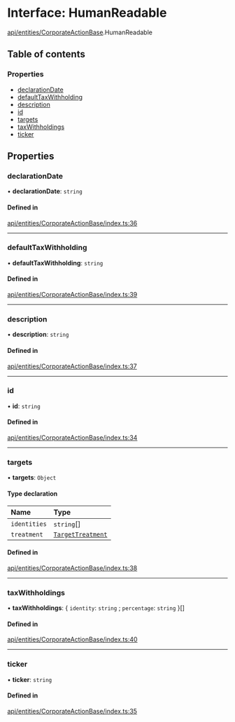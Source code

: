 # Interface: HumanReadable

[api/entities/CorporateActionBase](../wiki/api.entities.CorporateActionBase).HumanReadable

## Table of contents

### Properties

- [declarationDate](../wiki/api.entities.CorporateActionBase.HumanReadable#declarationdate)
- [defaultTaxWithholding](../wiki/api.entities.CorporateActionBase.HumanReadable#defaulttaxwithholding)
- [description](../wiki/api.entities.CorporateActionBase.HumanReadable#description)
- [id](../wiki/api.entities.CorporateActionBase.HumanReadable#id)
- [targets](../wiki/api.entities.CorporateActionBase.HumanReadable#targets)
- [taxWithholdings](../wiki/api.entities.CorporateActionBase.HumanReadable#taxwithholdings)
- [ticker](../wiki/api.entities.CorporateActionBase.HumanReadable#ticker)

## Properties

### declarationDate

• **declarationDate**: `string`

#### Defined in

[api/entities/CorporateActionBase/index.ts:36](https://github.com/PolymeshAssociation/polymesh-sdk/blob/079537ad/src/api/entities/CorporateActionBase/index.ts#L36)

___

### defaultTaxWithholding

• **defaultTaxWithholding**: `string`

#### Defined in

[api/entities/CorporateActionBase/index.ts:39](https://github.com/PolymeshAssociation/polymesh-sdk/blob/079537ad/src/api/entities/CorporateActionBase/index.ts#L39)

___

### description

• **description**: `string`

#### Defined in

[api/entities/CorporateActionBase/index.ts:37](https://github.com/PolymeshAssociation/polymesh-sdk/blob/079537ad/src/api/entities/CorporateActionBase/index.ts#L37)

___

### id

• **id**: `string`

#### Defined in

[api/entities/CorporateActionBase/index.ts:34](https://github.com/PolymeshAssociation/polymesh-sdk/blob/079537ad/src/api/entities/CorporateActionBase/index.ts#L34)

___

### targets

• **targets**: `Object`

#### Type declaration

| Name | Type |
| :------ | :------ |
| `identities` | `string`[] |
| `treatment` | [`TargetTreatment`](../wiki/api.entities.CorporateActionBase.types.TargetTreatment) |

#### Defined in

[api/entities/CorporateActionBase/index.ts:38](https://github.com/PolymeshAssociation/polymesh-sdk/blob/079537ad/src/api/entities/CorporateActionBase/index.ts#L38)

___

### taxWithholdings

• **taxWithholdings**: { `identity`: `string` ; `percentage`: `string`  }[]

#### Defined in

[api/entities/CorporateActionBase/index.ts:40](https://github.com/PolymeshAssociation/polymesh-sdk/blob/079537ad/src/api/entities/CorporateActionBase/index.ts#L40)

___

### ticker

• **ticker**: `string`

#### Defined in

[api/entities/CorporateActionBase/index.ts:35](https://github.com/PolymeshAssociation/polymesh-sdk/blob/079537ad/src/api/entities/CorporateActionBase/index.ts#L35)
